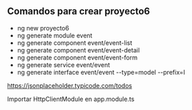 ## Comandos para crear proyecto6

- ng new proyecto6
- ng generate module event
- ng generate component event/event-list
- ng generate component event/event-detail
- ng generate component event/event-form
- ng generate service event/event
- ng generate interface event/event --type=model --prefix=I

https://jsonplaceholder.typicode.com/todos

Importar HttpClientModule en app.module.ts